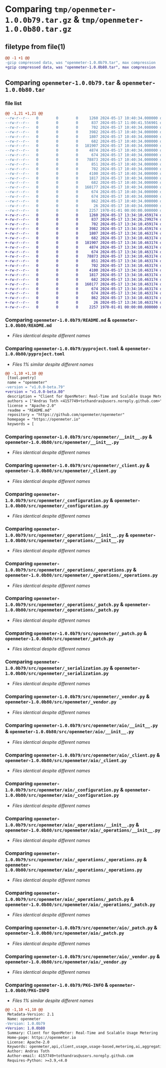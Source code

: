# Comparing `tmp/openmeter-1.0.0b79.tar.gz` & `tmp/openmeter-1.0.0b80.tar.gz`

## filetype from file(1)

```diff
@@ -1 +1 @@
-gzip compressed data, was "openmeter-1.0.0b79.tar", max compression
+gzip compressed data, was "openmeter-1.0.0b80.tar", max compression
```

## Comparing `openmeter-1.0.0b79.tar` & `openmeter-1.0.0b80.tar`

### file list

```diff
@@ -1,21 +1,21 @@
--rw-r--r--   0        0        0     1260 2024-05-17 10:40:34.000000 openmeter-1.0.0b79/README.md
--rw-r--r--   0        0        0      837 2024-05-17 11:00:41.556901 openmeter-1.0.0b79/pyproject.toml
--rw-r--r--   0        0        0      702 2024-05-17 10:40:34.000000 openmeter-1.0.0b79/src/openmeter/__init__.py
--rw-r--r--   0        0        0     3982 2024-05-17 10:40:34.000000 openmeter-1.0.0b79/src/openmeter/_client.py
--rw-r--r--   0        0        0     1807 2024-05-17 10:40:34.000000 openmeter-1.0.0b79/src/openmeter/_configuration.py
--rw-r--r--   0        0        0      682 2024-05-17 10:40:34.000000 openmeter-1.0.0b79/src/openmeter/_operations/__init__.py
--rw-r--r--   0        0        0   181907 2024-05-17 10:40:34.000000 openmeter-1.0.0b79/src/openmeter/_operations/_operations.py
--rw-r--r--   0        0        0     4874 2024-05-17 10:40:34.000000 openmeter-1.0.0b79/src/openmeter/_operations/_patch.py
--rw-r--r--   0        0        0      674 2024-05-17 10:40:34.000000 openmeter-1.0.0b79/src/openmeter/_patch.py
--rw-r--r--   0        0        0    78873 2024-05-17 10:40:34.000000 openmeter-1.0.0b79/src/openmeter/_serialization.py
--rw-r--r--   0        0        0      851 2024-05-17 10:40:34.000000 openmeter-1.0.0b79/src/openmeter/_vendor.py
--rw-r--r--   0        0        0      702 2024-05-17 10:40:34.000000 openmeter-1.0.0b79/src/openmeter/aio/__init__.py
--rw-r--r--   0        0        0     4100 2024-05-17 10:40:34.000000 openmeter-1.0.0b79/src/openmeter/aio/_client.py
--rw-r--r--   0        0        0     1817 2024-05-17 10:40:34.000000 openmeter-1.0.0b79/src/openmeter/aio/_configuration.py
--rw-r--r--   0        0        0      682 2024-05-17 10:40:34.000000 openmeter-1.0.0b79/src/openmeter/aio/_operations/__init__.py
--rw-r--r--   0        0        0   160177 2024-05-17 10:40:34.000000 openmeter-1.0.0b79/src/openmeter/aio/_operations/_operations.py
--rw-r--r--   0        0        0      674 2024-05-17 10:40:34.000000 openmeter-1.0.0b79/src/openmeter/aio/_operations/_patch.py
--rw-r--r--   0        0        0      674 2024-05-17 10:40:34.000000 openmeter-1.0.0b79/src/openmeter/aio/_patch.py
--rw-r--r--   0        0        0      862 2024-05-17 10:40:34.000000 openmeter-1.0.0b79/src/openmeter/aio/_vendor.py
--rw-r--r--   0        0        0       26 2024-05-17 10:40:34.000000 openmeter-1.0.0b79/src/openmeter/py.typed
--rw-r--r--   0        0        0     2257 1970-01-01 00:00:00.000000 openmeter-1.0.0b79/PKG-INFO
+-rw-r--r--   0        0        0     1260 2024-05-17 13:34:10.459174 openmeter-1.0.0b80/README.md
+-rw-r--r--   0        0        0      837 2024-05-17 13:34:26.299274 openmeter-1.0.0b80/pyproject.toml
+-rw-r--r--   0        0        0      702 2024-05-17 13:34:10.459174 openmeter-1.0.0b80/src/openmeter/__init__.py
+-rw-r--r--   0        0        0     3982 2024-05-17 13:34:10.459174 openmeter-1.0.0b80/src/openmeter/_client.py
+-rw-r--r--   0        0        0     1807 2024-05-17 13:34:10.463174 openmeter-1.0.0b80/src/openmeter/_configuration.py
+-rw-r--r--   0        0        0      682 2024-05-17 13:34:10.463174 openmeter-1.0.0b80/src/openmeter/_operations/__init__.py
+-rw-r--r--   0        0        0   181907 2024-05-17 13:34:10.463174 openmeter-1.0.0b80/src/openmeter/_operations/_operations.py
+-rw-r--r--   0        0        0     4874 2024-05-17 13:34:10.463174 openmeter-1.0.0b80/src/openmeter/_operations/_patch.py
+-rw-r--r--   0        0        0      674 2024-05-17 13:34:10.463174 openmeter-1.0.0b80/src/openmeter/_patch.py
+-rw-r--r--   0        0        0    78873 2024-05-17 13:34:10.463174 openmeter-1.0.0b80/src/openmeter/_serialization.py
+-rw-r--r--   0        0        0      851 2024-05-17 13:34:10.463174 openmeter-1.0.0b80/src/openmeter/_vendor.py
+-rw-r--r--   0        0        0      702 2024-05-17 13:34:10.463174 openmeter-1.0.0b80/src/openmeter/aio/__init__.py
+-rw-r--r--   0        0        0     4100 2024-05-17 13:34:10.463174 openmeter-1.0.0b80/src/openmeter/aio/_client.py
+-rw-r--r--   0        0        0     1817 2024-05-17 13:34:10.463174 openmeter-1.0.0b80/src/openmeter/aio/_configuration.py
+-rw-r--r--   0        0        0      682 2024-05-17 13:34:10.463174 openmeter-1.0.0b80/src/openmeter/aio/_operations/__init__.py
+-rw-r--r--   0        0        0   160177 2024-05-17 13:34:10.463174 openmeter-1.0.0b80/src/openmeter/aio/_operations/_operations.py
+-rw-r--r--   0        0        0      674 2024-05-17 13:34:10.463174 openmeter-1.0.0b80/src/openmeter/aio/_operations/_patch.py
+-rw-r--r--   0        0        0      674 2024-05-17 13:34:10.463174 openmeter-1.0.0b80/src/openmeter/aio/_patch.py
+-rw-r--r--   0        0        0      862 2024-05-17 13:34:10.463174 openmeter-1.0.0b80/src/openmeter/aio/_vendor.py
+-rw-r--r--   0        0        0       26 2024-05-17 13:34:10.463174 openmeter-1.0.0b80/src/openmeter/py.typed
+-rw-r--r--   0        0        0     2257 1970-01-01 00:00:00.000000 openmeter-1.0.0b80/PKG-INFO
```

### Comparing `openmeter-1.0.0b79/README.md` & `openmeter-1.0.0b80/README.md`

 * *Files identical despite different names*

### Comparing `openmeter-1.0.0b79/pyproject.toml` & `openmeter-1.0.0b80/pyproject.toml`

 * *Files 1% similar despite different names*

```diff
@@ -1,10 +1,10 @@
 [tool.poetry]
 name = "openmeter"
-version = "v1.0.0-beta.79"
+version = "v1.0.0-beta.80"
 description = "Client for OpenMeter: Real-Time and Scalable Usage Metering"
 authors = ["Andras Toth <4157749+tothandras@users.noreply.github.com>"]
 license = "Apache-2.0"
 readme = "README.md"
 repository = "https://github.com/openmeter/openmeter"
 homepage = "https://openmeter.io"
 keywords = [
```

### Comparing `openmeter-1.0.0b79/src/openmeter/__init__.py` & `openmeter-1.0.0b80/src/openmeter/__init__.py`

 * *Files identical despite different names*

### Comparing `openmeter-1.0.0b79/src/openmeter/_client.py` & `openmeter-1.0.0b80/src/openmeter/_client.py`

 * *Files identical despite different names*

### Comparing `openmeter-1.0.0b79/src/openmeter/_configuration.py` & `openmeter-1.0.0b80/src/openmeter/_configuration.py`

 * *Files identical despite different names*

### Comparing `openmeter-1.0.0b79/src/openmeter/_operations/__init__.py` & `openmeter-1.0.0b80/src/openmeter/_operations/__init__.py`

 * *Files identical despite different names*

### Comparing `openmeter-1.0.0b79/src/openmeter/_operations/_operations.py` & `openmeter-1.0.0b80/src/openmeter/_operations/_operations.py`

 * *Files identical despite different names*

### Comparing `openmeter-1.0.0b79/src/openmeter/_operations/_patch.py` & `openmeter-1.0.0b80/src/openmeter/_operations/_patch.py`

 * *Files identical despite different names*

### Comparing `openmeter-1.0.0b79/src/openmeter/_patch.py` & `openmeter-1.0.0b80/src/openmeter/_patch.py`

 * *Files identical despite different names*

### Comparing `openmeter-1.0.0b79/src/openmeter/_serialization.py` & `openmeter-1.0.0b80/src/openmeter/_serialization.py`

 * *Files identical despite different names*

### Comparing `openmeter-1.0.0b79/src/openmeter/_vendor.py` & `openmeter-1.0.0b80/src/openmeter/_vendor.py`

 * *Files identical despite different names*

### Comparing `openmeter-1.0.0b79/src/openmeter/aio/__init__.py` & `openmeter-1.0.0b80/src/openmeter/aio/__init__.py`

 * *Files identical despite different names*

### Comparing `openmeter-1.0.0b79/src/openmeter/aio/_client.py` & `openmeter-1.0.0b80/src/openmeter/aio/_client.py`

 * *Files identical despite different names*

### Comparing `openmeter-1.0.0b79/src/openmeter/aio/_configuration.py` & `openmeter-1.0.0b80/src/openmeter/aio/_configuration.py`

 * *Files identical despite different names*

### Comparing `openmeter-1.0.0b79/src/openmeter/aio/_operations/__init__.py` & `openmeter-1.0.0b80/src/openmeter/aio/_operations/__init__.py`

 * *Files identical despite different names*

### Comparing `openmeter-1.0.0b79/src/openmeter/aio/_operations/_operations.py` & `openmeter-1.0.0b80/src/openmeter/aio/_operations/_operations.py`

 * *Files identical despite different names*

### Comparing `openmeter-1.0.0b79/src/openmeter/aio/_operations/_patch.py` & `openmeter-1.0.0b80/src/openmeter/aio/_operations/_patch.py`

 * *Files identical despite different names*

### Comparing `openmeter-1.0.0b79/src/openmeter/aio/_patch.py` & `openmeter-1.0.0b80/src/openmeter/aio/_patch.py`

 * *Files identical despite different names*

### Comparing `openmeter-1.0.0b79/src/openmeter/aio/_vendor.py` & `openmeter-1.0.0b80/src/openmeter/aio/_vendor.py`

 * *Files identical despite different names*

### Comparing `openmeter-1.0.0b79/PKG-INFO` & `openmeter-1.0.0b80/PKG-INFO`

 * *Files 1% similar despite different names*

```diff
@@ -1,10 +1,10 @@
 Metadata-Version: 2.1
 Name: openmeter
-Version: 1.0.0b79
+Version: 1.0.0b80
 Summary: Client for OpenMeter: Real-Time and Scalable Usage Metering
 Home-page: https://openmeter.io
 License: Apache-2.0
 Keywords: openmeter,api,client,usage,usage-based,metering,ai,aggregation,real-time,billing,cloud
 Author: Andras Toth
 Author-email: 4157749+tothandras@users.noreply.github.com
 Requires-Python: >=3.9,<4.0
```

